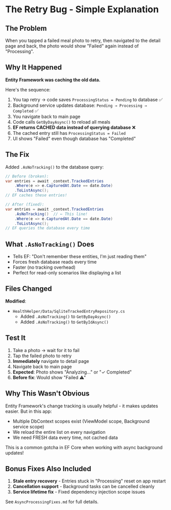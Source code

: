 # The Retry Bug - Simple Explanation

## The Problem

When you tapped a failed meal photo to retry, then navigated to the detail page and back, the photo would show "Failed" again instead of "Processing".

## Why It Happened

**Entity Framework was caching the old data.**

Here's the sequence:

1. You tap retry → code saves `ProcessingStatus = Pending` to database ✅
2. Background service updates database: `Pending → Processing → Completed` ✅
3. You navigate back to main page
4. Code calls `GetByDayAsync()` to reload all meals
5. **EF returns CACHED data instead of querying database** ❌
6. The cached entry still has `ProcessingStatus = Failed`
7. UI shows "Failed" even though database has "Completed"

## The Fix

Added `.AsNoTracking()` to the database query:

```csharp
// Before (broken):
var entries = await _context.TrackedEntries
    .Where(e => e.CapturedAt.Date == date.Date)
    .ToListAsync();
// EF caches these entries!

// After (fixed):
var entries = await _context.TrackedEntries
    .AsNoTracking()  // ← This line!
    .Where(e => e.CapturedAt.Date == date.Date)
    .ToListAsync();
// EF queries the database every time
```

## What `.AsNoTracking()` Does

- Tells EF: "Don't remember these entities, I'm just reading them"
- Forces fresh database reads every time
- Faster (no tracking overhead)
- Perfect for read-only scenarios like displaying a list

## Files Changed

**Modified**:
- `HealthHelper/Data/SqliteTrackedEntryRepository.cs`
  - Added `.AsNoTracking()` to `GetByDayAsync()`
  - Added `.AsNoTracking()` to `GetByIdAsync()`

## Test It

1. Take a photo → wait for it to fail
2. Tap the failed photo to retry
3. **Immediately** navigate to detail page
4. Navigate back to main page
5. **Expected**: Photo shows "Analyzing..." or "✓ Completed"
6. **Before fix**: Would show "Failed ⚠"

## Why This Wasn't Obvious

Entity Framework's change tracking is usually helpful - it makes updates easier. But in this app:

- Multiple DbContext scopes exist (ViewModel scope, Background service scope)
- We reload the entire list on every navigation
- We need FRESH data every time, not cached data

This is a common gotcha in EF Core when working with async background updates!

## Bonus Fixes Also Included

1. **Stale entry recovery** - Entries stuck in "Processing" reset on app restart
2. **Cancellation support** - Background tasks can be cancelled cleanly
3. **Service lifetime fix** - Fixed dependency injection scope issues

See `AsyncProcessingFixes.md` for full details.
